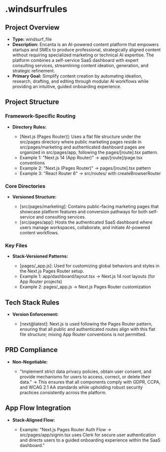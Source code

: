 # .windsurfrules

## Project Overview

*   **Type:** windsurf_file
*   **Description:** Encanta is an AI-powered content platform that empowers startups and SMEs to produce professional, strategically aligned content without requiring specialized marketing or technical AI expertise. The platform combines a self-service SaaS dashboard with expert consulting services, streamlining content ideation, generation, and strategic refinement.
*   **Primary Goal:** Simplify content creation by automating ideation, research, drafting, and editing through modular AI workflows while providing an intuitive, guided onboarding experience.

## Project Structure

### Framework-Specific Routing

*   **Directory Rules:**

    *   [Next.js (Pages Router)]: Uses a flat file structure under the src/pages directory where public marketing pages reside in src/pages/marketing and authenticated dashboard pages are organized in src/pages/app, following the pages/[route].tsx pattern.
    *   Example 1: "Next.js 14 (App Router)" → app/[route]/page.tsx conventions
    *   Example 2: "Next.js (Pages Router)" → pages/[route].tsx pattern
    *   Example 3: "React Router 6" → src/routes/ with createBrowserRouter

### Core Directories

*   **Versioned Structure:**

    *   [src/pages/marketing]: Contains public-facing marketing pages that showcase platform features and conversion pathways for both self-service and consulting services.
    *   [src/pages/app]: Hosts the authenticated SaaS dashboard where users manage workspaces, collaborate, and initiate AI-powered content workflows.

### Key Files

*   **Stack-Versioned Patterns:**

    *   [pages/_app.js]: Used for customizing global behaviors and styles in the Next.js Pages Router setup.
    *   Example 1: app/dashboard/layout.tsx → Next.js 14 root layouts (for App Router projects)
    *   Example 2: pages/_app.js → Next.js Pages Router customization

## Tech Stack Rules

*   **Version Enforcement:**

    *   [next@latest]: Next.js is used following the Pages Router pattern, ensuring that all public and authenticated routes align with this flat file structure; mixing App Router conventions is not permitted.

## PRD Compliance

*   **Non-Negotiable:**

    *   "Implement strict data privacy policies, obtain user consent, and provide mechanisms for users to access, correct, or delete their data." → This ensures that all components comply with GDPR, CCPA, and WCAG 2.1 AA standards while upholding robust security practices consistently across the platform.

## App Flow Integration

*   **Stack-Aligned Flow:**

    *   Example: "Next.js Pages Router Auth Flow → src/pages/app/signin.tsx uses Clerk for secure user authentication and directs users to a guided onboarding experience within the SaaS dashboard."
